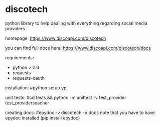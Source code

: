discotech
========

python library to help dealing with everything regarding social media providers

homepage: https://www.discoapi.com/discotech

you can find full docs here: https://www.discoapi.com/discotech/docs

requirements:
- python > 2.6
- requests 
- requests-oauth

installation:
#python setup.yp

unit tests:
#cd tests && python -m unittest -v test_provider test_providerseacher

creating docs:
#epydoc -v discotech -o docs
note that you have to have epydoc installed (pip install epydoc)
